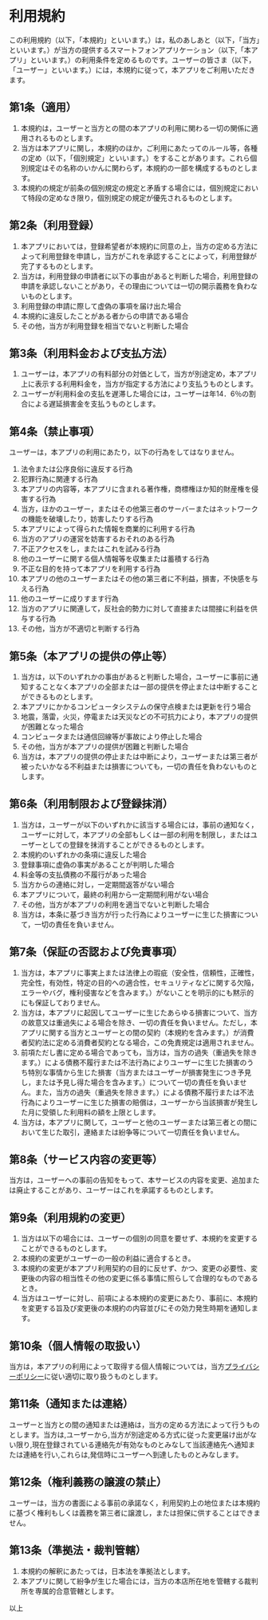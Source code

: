 # 利用規約
この利用規約（以下，「本規約」といいます。）は，私のあしあと（以下，「当方」といいます。）が当方の提供するスマートフォンアプリケーション（以下,「本アプリ」といいます。）の利用条件を定めるものです。ユーザーの皆さま（以下，「ユーザー」といいます。）には，本規約に従って，本アプリをご利用いただきます。

## 第1条（適用）
1. 本規約は，ユーザーと当方との間の本アプリの利用に関わる一切の関係に適用されるものとします。
1. 当方は本アプリに関し，本規約のほか，ご利用にあたってのルール等，各種の定め（以下，「個別規定」といいます。）をすることがあります。これら個別規定はその名称のいかんに関わらず，本規約の一部を構成するものとします。
1. 本規約の規定が前条の個別規定の規定と矛盾する場合には，個別規定において特段の定めなき限り，個別規定の規定が優先されるものとします。

## 第2条（利用登録）
1. 本アプリにおいては，登録希望者が本規約に同意の上，当方の定める方法によって利用登録を申請し，当方がこれを承認することによって，利用登録が完了するものとします。
1. 当方は，利用登録の申請者に以下の事由があると判断した場合，利用登録の申請を承認しないことがあり，その理由については一切の開示義務を負わないものとします。
  1. 利用登録の申請に際して虚偽の事項を届け出た場合
  1. 本規約に違反したことがある者からの申請である場合
  1. その他，当方が利用登録を相当でないと判断した場合

## 第3条（利用料金および支払方法）
1. ユーザーは，本アプリの有料部分の対価として，当方が別途定め，本アプリ上に表示する利用料金を，当方が指定する方法により支払うものとします。
1. ユーザーが利用料金の支払を遅滞した場合には，ユーザーは年14．6％の割合による遅延損害金を支払うものとします。

## 第4条（禁止事項）
ユーザーは，本アプリの利用にあたり，以下の行為をしてはなりません。
1. 法令または公序良俗に違反する行為
1. 犯罪行為に関連する行為
1. 本アプリの内容等，本アプリに含まれる著作権，商標権ほか知的財産権を侵害する行為
1. 当方，ほかのユーザー，またはその他第三者のサーバーまたはネットワークの機能を破壊したり，妨害したりする行為
1. 本アプリによって得られた情報を商業的に利用する行為
1. 当方のアプリの運営を妨害するおそれのある行為
1. 不正アクセスをし，またはこれを試みる行為
1. 他のユーザーに関する個人情報等を収集または蓄積する行為
1. 不正な目的を持って本アプリを利用する行為
1. 本アプリの他のユーザーまたはその他の第三者に不利益，損害，不快感を与える行為
1. 他のユーザーに成りすます行為
1. 当方のアプリに関連して，反社会的勢力に対して直接または間接に利益を供与する行為
1. その他，当方が不適切と判断する行為

## 第5条（本アプリの提供の停止等）
1. 当方は，以下のいずれかの事由があると判断した場合，ユーザーに事前に通知することなく本アプリの全部または一部の提供を停止または中断することができるものとします。
  1. 本アプリにかかるコンピュータシステムの保守点検または更新を行う場合
  1. 地震，落雷，火災，停電または天災などの不可抗力により，本アプリの提供が困難となった場合
  1. コンピュータまたは通信回線等が事故により停止した場合
  1. その他，当方が本アプリの提供が困難と判断した場合
1. 当方は，本アプリの提供の停止または中断により，ユーザーまたは第三者が被ったいかなる不利益または損害についても，一切の責任を負わないものとします。

## 第6条（利用制限および登録抹消）
1. 当方は，ユーザーが以下のいずれかに該当する場合には，事前の通知なく，ユーザーに対して，本アプリの全部もしくは一部の利用を制限し，またはユーザーとしての登録を抹消することができるものとします。
  1. 本規約のいずれかの条項に違反した場合
  1. 登録事項に虚偽の事実があることが判明した場合
  1. 料金等の支払債務の不履行があった場合
  1. 当方からの連絡に対し，一定期間返答がない場合
  1. 本アプリについて，最終の利用から一定期間利用がない場合
  1. その他，当方が本アプリの利用を適当でないと判断した場合
1. 当方は，本条に基づき当方が行った行為によりユーザーに生じた損害について，一切の責任を負いません。

## 第7条（保証の否認および免責事項）
1. 当方は，本アプリに事実上または法律上の瑕疵（安全性，信頼性，正確性，完全性，有効性，特定の目的への適合性，セキュリティなどに関する欠陥，エラーやバグ，権利侵害などを含みます。）がないことを明示的にも黙示的にも保証しておりません。
1. 当方は，本アプリに起因してユーザーに生じたあらゆる損害について、当方の故意又は重過失による場合を除き、一切の責任を負いません。ただし，本アプリに関する当方とユーザーとの間の契約（本規約を含みます。）が消費者契約法に定める消費者契約となる場合，この免責規定は適用されません。
1. 前項ただし書に定める場合であっても，当方は，当方の過失（重過失を除きます。）による債務不履行または不法行為によりユーザーに生じた損害のうち特別な事情から生じた損害（当方またはユーザーが損害発生につき予見し，または予見し得た場合を含みます。）について一切の責任を負いません。また，当方の過失（重過失を除きます。）による債務不履行または不法行為によりユーザーに生じた損害の賠償は，ユーザーから当該損害が発生した月に受領した利用料の額を上限とします。
1. 当方は，本アプリに関して，ユーザーと他のユーザーまたは第三者との間において生じた取引，連絡または紛争等について一切責任を負いません。

## 第8条（サービス内容の変更等）
当方は，ユーザーへの事前の告知をもって、本サービスの内容を変更、追加または廃止することがあり、ユーザーはこれを承諾するものとします。

## 第9条（利用規約の変更）
1. 当方は以下の場合には、ユーザーの個別の同意を要せず、本規約を変更することができるものとします。
  1. 本規約の変更がユーザーの一般の利益に適合するとき。
  1. 本規約の変更が本アプリ利用契約の目的に反せず、かつ、変更の必要性、変更後の内容の相当性その他の変更に係る事情に照らして合理的なものであるとき。
1. 当方はユーザーに対し、前項による本規約の変更にあたり、事前に、本規約を変更する旨及び変更後の本規約の内容並びにその効力発生時期を通知します。

## 第10条（個人情報の取扱い）
当方は，本アプリの利用によって取得する個人情報については，当方[プライバシーポリシー](https://github.com/teppei-kamiike/ashiato-pages/blob/main/privacy-policy.md)に従い適切に取り扱うものとします。

## 第11条（通知または連絡）
ユーザーと当方との間の通知または連絡は，当方の定める方法によって行うものとします。当方は,ユーザーから,当方が別途定める方式に従った変更届け出がない限り,現在登録されている連絡先が有効なものとみなして当該連絡先へ通知または連絡を行い,これらは,発信時にユーザーへ到達したものとみなします。

## 第12条（権利義務の譲渡の禁止）
ユーザーは，当方の書面による事前の承諾なく，利用契約上の地位または本規約に基づく権利もしくは義務を第三者に譲渡し，または担保に供することはできません。

## 第13条（準拠法・裁判管轄）
1. 本規約の解釈にあたっては，日本法を準拠法とします。
1. 本アプリに関して紛争が生じた場合には，当方の本店所在地を管轄する裁判所を専属的合意管轄とします。

以上
